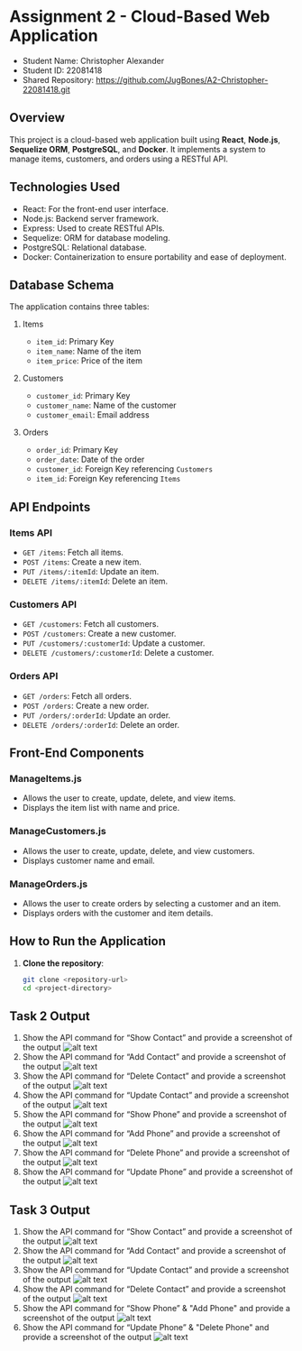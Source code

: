 # Assignment 2 - Cloud-Based Web Application

- Student Name: Christopher Alexander  
- Student ID: 22081418
- Shared Repository: https://github.com/JugBones/A2-Christopher-22081418.git

## Overview
This project is a cloud-based web application built using **React**, **Node.js**, **Sequelize ORM**, **PostgreSQL**, and **Docker**. It implements a system to manage items, customers, and orders using a RESTful API. 

## Technologies Used
- React: For the front-end user interface.
- Node.js: Backend server framework.
- Express: Used to create RESTful APIs.
- Sequelize: ORM for database modeling.
- PostgreSQL: Relational database.
- Docker: Containerization to ensure portability and ease of deployment.

## Database Schema
The application contains three tables:
1. Items
   - `item_id`: Primary Key
   - `item_name`: Name of the item
   - `item_price`: Price of the item

2. Customers
   - `customer_id`: Primary Key
   - `customer_name`: Name of the customer
   - `customer_email`: Email address

3. Orders
   - `order_id`: Primary Key
   - `order_date`: Date of the order
   - `customer_id`: Foreign Key referencing `Customers`
   - `item_id`: Foreign Key referencing `Items`

## API Endpoints
### Items API
- `GET /items`: Fetch all items.
- `POST /items`: Create a new item.
- `PUT /items/:itemId`: Update an item.
- `DELETE /items/:itemId`: Delete an item.

### Customers API
- `GET /customers`: Fetch all customers.
- `POST /customers`: Create a new customer.
- `PUT /customers/:customerId`: Update a customer.
- `DELETE /customers/:customerId`: Delete a customer.

### Orders API
- `GET /orders`: Fetch all orders.
- `POST /orders`: Create a new order.
- `PUT /orders/:orderId`: Update an order.
- `DELETE /orders/:orderId`: Delete an order.

## Front-End Components
### ManageItems.js
- Allows the user to create, update, delete, and view items.
- Displays the item list with name and price.

### ManageCustomers.js
- Allows the user to create, update, delete, and view customers.
- Displays customer name and email.

### ManageOrders.js
- Allows the user to create orders by selecting a customer and an item.
- Displays orders with the customer and item details.

## How to Run the Application
1. **Clone the repository**:
   ```bash
   git clone <repository-url>
   cd <project-directory>

## Task 2 Output
1. Show the API command for “Show Contact” and provide a screenshot of the output 
![alt text](https://github.com/JugBones/A2-Christopher-22081418/blob/main/TASK%202%20-%20API/API%20GET%20CONTACTS.png)
2. Show the API command for “Add Contact” and provide a screenshot of the output 
![alt text](https://github.com/JugBones/A2-Christopher-22081418/blob/main/TASK%202%20-%20API/API%20GET%20CONTACTS.png)
3. Show the API command for “Delete Contact” and provide a screenshot of the output 
![alt text](https://github.com/JugBones/A2-Christopher-22081418/blob/main/TASK%202%20-%20API/API%20GET%20CONTACTS.png)
4. Show the API command for “Update Contact” and provide a screenshot of the output 
![alt text](https://github.com/JugBones/A2-Christopher-22081418/blob/main/TASK%202%20-%20API/API%20GET%20CONTACTS.png)
5. Show the API command for “Show Phone” and provide a screenshot of the output 
![alt text](https://github.com/JugBones/A2-Christopher-22081418/blob/main/TASK%202%20-%20API/API%20GET%20CONTACTS.png)
6. Show the API command for “Add Phone” and provide a screenshot of the output 
![alt text](https://github.com/JugBones/A2-Christopher-22081418/blob/main/TASK%202%20-%20API/API%20GET%20CONTACTS.png)
7. Show the API command for “Delete Phone” and provide a screenshot of the output 
![alt text](https://github.com/JugBones/A2-Christopher-22081418/blob/main/TASK%202%20-%20API/API%20GET%20CONTACTS.png)
8. Show the API command for “Update Phone” and provide a screenshot of the output 
![alt text](https://github.com/JugBones/A2-Christopher-22081418/blob/main/TASK%202%20-%20API/API%20GET%20CONTACTS.png)

## Task 3 Output
1. Show the API command for “Show Contact” and provide a screenshot of the output 
![alt text](https://github.com/JugBones/A2-Christopher-22081418/blob/main/TASK%203%20-%20API/API%20GET%20CONTACTS.png)
2. Show the API command for “Add Contact” and provide a screenshot of the output 
![alt text](https://github.com/JugBones/A2-Christopher-22081418/blob/main/TASK%203%20-%20API/API%20POST%20CONTACTS.png)
3. Show the API command for “Update Contact” and provide a screenshot of the output 
![alt text](https://github.com/JugBones/A2-Christopher-22081418/blob/main/TASK%203%20-%20API/API%20PUT%20CONTACTS.png)
4. Show the API command for “Delete Contact” and provide a screenshot of the output 
![alt text](https://github.com/JugBones/A2-Christopher-22081418/blob/main/TASK%203%20-%20API/API%20DELETE%20CONTACTS.png)
5. Show the API command for “Show Phone” & "Add Phone" and provide a screenshot of the output 
![alt text](https://github.com/JugBones/A2-Christopher-22081418/blob/main/TASK%203%20-%20API/API%20GET%20AND%20POST%20PHONES.png)
6. Show the API command for “Update Phone” & "Delete Phone" and provide a screenshot of the output 
![alt text](https://github.com/JugBones/A2-Christopher-22081418/blob/main/TASK%203%20-%20API/API%20PUT%20AND%20DELETE%20PHONES.png)
